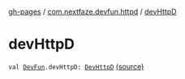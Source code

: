 [gh-pages](../index.md) / [com.nextfaze.devfun.httpd](index.md) / [devHttpD](.)

# devHttpD

`val `[`DevFun`](../com.nextfaze.devfun.core/-dev-fun/index.md)`.devHttpD: `[`DevHttpD`](-dev-http-d/index.md) [(source)](https://github.com/NextFaze/dev-fun/tree/master/devfun-httpd/src/main/java/com/nextfaze/devfun/httpd/HttpD.kt#L89)